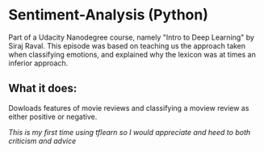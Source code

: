 # Sentiment-Analysis (Python)
Part of a Udacity Nanodegree course, namely "Intro to Deep Learning" by Siraj Raval. This episode was 
based on teaching us the approach taken when classifying emotions, and explained why the lexicon was
at times an inferior approach.


## What it does:
Dowloads features of movie reviews and classifying a moview review as either positive or negative.


*This is my first time using tflearn so I would appreciate and heed to both criticism and advice*
